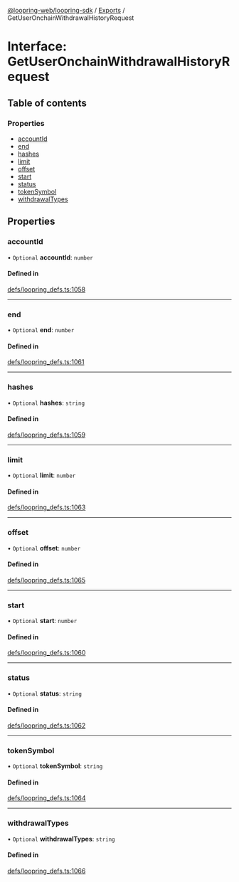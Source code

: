 [@loopring-web/loopring-sdk](../README.md) / [Exports](../modules.md) / GetUserOnchainWithdrawalHistoryRequest

# Interface: GetUserOnchainWithdrawalHistoryRequest

## Table of contents

### Properties

- [accountId](GetUserOnchainWithdrawalHistoryRequest.md#accountid)
- [end](GetUserOnchainWithdrawalHistoryRequest.md#end)
- [hashes](GetUserOnchainWithdrawalHistoryRequest.md#hashes)
- [limit](GetUserOnchainWithdrawalHistoryRequest.md#limit)
- [offset](GetUserOnchainWithdrawalHistoryRequest.md#offset)
- [start](GetUserOnchainWithdrawalHistoryRequest.md#start)
- [status](GetUserOnchainWithdrawalHistoryRequest.md#status)
- [tokenSymbol](GetUserOnchainWithdrawalHistoryRequest.md#tokensymbol)
- [withdrawalTypes](GetUserOnchainWithdrawalHistoryRequest.md#withdrawaltypes)

## Properties

### accountId

• `Optional` **accountId**: `number`

#### Defined in

[defs/loopring_defs.ts:1058](https://github.com/Loopring/loopring_sdk/blob/1b21a8d/src/defs/loopring_defs.ts#L1058)

___

### end

• `Optional` **end**: `number`

#### Defined in

[defs/loopring_defs.ts:1061](https://github.com/Loopring/loopring_sdk/blob/1b21a8d/src/defs/loopring_defs.ts#L1061)

___

### hashes

• `Optional` **hashes**: `string`

#### Defined in

[defs/loopring_defs.ts:1059](https://github.com/Loopring/loopring_sdk/blob/1b21a8d/src/defs/loopring_defs.ts#L1059)

___

### limit

• `Optional` **limit**: `number`

#### Defined in

[defs/loopring_defs.ts:1063](https://github.com/Loopring/loopring_sdk/blob/1b21a8d/src/defs/loopring_defs.ts#L1063)

___

### offset

• `Optional` **offset**: `number`

#### Defined in

[defs/loopring_defs.ts:1065](https://github.com/Loopring/loopring_sdk/blob/1b21a8d/src/defs/loopring_defs.ts#L1065)

___

### start

• `Optional` **start**: `number`

#### Defined in

[defs/loopring_defs.ts:1060](https://github.com/Loopring/loopring_sdk/blob/1b21a8d/src/defs/loopring_defs.ts#L1060)

___

### status

• `Optional` **status**: `string`

#### Defined in

[defs/loopring_defs.ts:1062](https://github.com/Loopring/loopring_sdk/blob/1b21a8d/src/defs/loopring_defs.ts#L1062)

___

### tokenSymbol

• `Optional` **tokenSymbol**: `string`

#### Defined in

[defs/loopring_defs.ts:1064](https://github.com/Loopring/loopring_sdk/blob/1b21a8d/src/defs/loopring_defs.ts#L1064)

___

### withdrawalTypes

• `Optional` **withdrawalTypes**: `string`

#### Defined in

[defs/loopring_defs.ts:1066](https://github.com/Loopring/loopring_sdk/blob/1b21a8d/src/defs/loopring_defs.ts#L1066)
